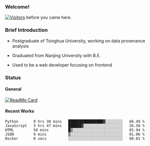 ### Welcome!

[![Visitors](https://visitor-badge.laobi.icu/badge?page_id=HermitSun.HermitSun)]() before you came here.

### Brief Introduction

- Postgraduate of Tsinghua University, working on data provenance analysis

- Graduated from Nanjing University with B.E.

- Used to be a web developer focusing on frontend

### Status

#### General

[![ReadMe Card](https://github-readme-stats.hermitsun.vercel.app/api?username=HermitSun&count_private=true&show_icons=true)]()

#### Recent Works

<!--START_SECTION:waka-->

```text
Python       9 hrs 30 mins   ████████████████▓░░░░░░░░   66.49 %
JavaScript   3 hrs 47 mins   ██████▓░░░░░░░░░░░░░░░░░░   26.50 %
HTML         50 mins         █▒░░░░░░░░░░░░░░░░░░░░░░░   05.94 %
JSON         9 mins          ▒░░░░░░░░░░░░░░░░░░░░░░░░   01.06 %
Docker       0 secs          ░░░░░░░░░░░░░░░░░░░░░░░░░   00.01 %
```

<!--END_SECTION:waka-->

